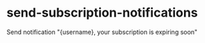 # send-subscription-notifications
Send notification "{username}, your subscription is expiring soon"
